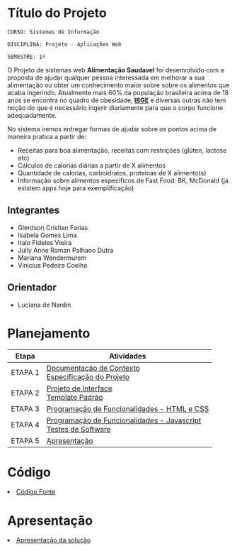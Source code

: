 # Título do Projeto

`CURSO: Sistemas de Informação`

`DISCIPLINA: Projeto - Aplicações Web`

`SEMESTRE: 1º`

O Projeto de sistemas web **Alimentação Saudavel** foi desenvolvido com a proposta de ajudar qualquer pessoa interessada em melhorar a sua alimentação ou obter um conhecimento maior sobre sobre os alimentos que acaba ingerindo. Atualmente mais 60% da população brasileira acima de 18 anos se encontra no quadro de obesidade, **[IBGE](https://www.gov.br/pt-br/noticias/saude-e-vigilancia-sanitaria/2020/10/pesquisa-do-ibge-mostra-aumento-da-obesidade-entre-adultos)** e diversas outras não tem noção do que é necessário ingerir diariamente para que o corpo funcione adequadamente.

No sistema iremos entregar formas de ajudar sobre os pontos acima de maneira pratica a partir de:

- Receitas para boa alimentação, receitas com restrições (glúten, lactose etc)
- Cálculos de calorias diárias a partir de X alimentos
- Quantidade de calorias, carboidratos, proteínas de X alimento(s)
- Informação sobre alimentos específicos de Fast Food: BK, McDonald (já existem apps hoje para exemplificação)

## Integrantes

* Glerdson Cristian Farias
* Isabela Gomes Lima
* Italo Fideles Vieira
* Jully Anne Roman Palhano Dutra
* Mariana Wandermurem
* Vinicius Pedeira Coelho

## Orientador

* Luciana de Nardin

# Planejamento

| Etapa         | Atividades |
|  :----:   | ----------- |
| ETAPA 1         |[Documentação de Contexto](docs/context.md) <br> [Especificação do Projeto](docs/especification.md) |
| ETAPA 2         |[Projeto de Interface](docs/interface.md) <br> [Template Padrão](docs/template.md) |
| ETAPA 3         |[Programação de Funcionalidades - HTML e CSS](docs/development.md) |
| ETAPA 4        |[Programação de Funcionalidades - Javascript](docs/development.md) <br> [Testes de Software ](docs/tests.md) |
| ETAPA 5         | [Apresentação](presentation/README.md) |

# Código

<li><a href="src/README.md"> Código Fonte</a></li>

# Apresentação

<li><a href="presentation/README.md"> Apresentação da solução</a></li>
